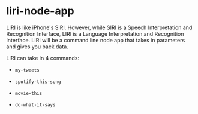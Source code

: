 # liri-node-app

LIRI is like iPhone's SIRI. However, while SIRI is a Speech Interpretation and Recognition Interface, LIRI is a Language Interpretation and Recognition Interface. LIRI will be a command line node app that takes in parameters and gives you back data.

LIRI can take in 4 commands:

* `my-tweets`

* `spotify-this-song`

* `movie-this`

* `do-what-it-says`
